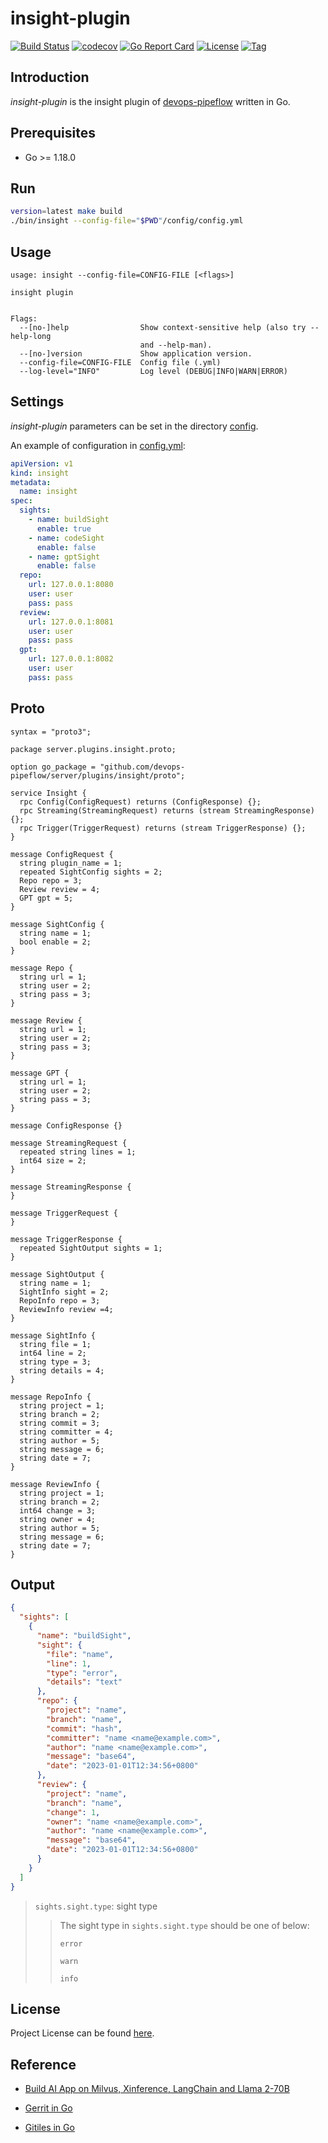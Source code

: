 # insight-plugin

[![Build Status](https://github.com/devops-pipeflow/insight-plugin/workflows/ci/badge.svg?branch=main&event=push)](https://github.com/devops-pipeflow/insight-plugin/actions?query=workflow%3Aci)
[![codecov](https://codecov.io/gh/devops-pipeflow/insight-plugin/branch/main/graph/badge.svg?token=y5anikgcTz)](https://codecov.io/gh/devops-pipeflow/insight-plugin)
[![Go Report Card](https://goreportcard.com/badge/github.com/devops-pipeflow/insight-plugin)](https://goreportcard.com/report/github.com/devops-pipeflow/insight-plugin)
[![License](https://img.shields.io/github/license/devops-pipeflow/insight-plugin.svg)](https://github.com/devops-pipeflow/insight-plugin/blob/main/LICENSE)
[![Tag](https://img.shields.io/github/tag/devops-pipeflow/insight-plugin.svg)](https://github.com/devops-pipeflow/insight-plugin/tags)



## Introduction

*insight-plugin* is the insight plugin of [devops-pipeflow](https://github.com/devops-pipeflow) written in Go.



## Prerequisites

- Go >= 1.18.0



## Run

```bash
version=latest make build
./bin/insight --config-file="$PWD"/config/config.yml
```



## Usage

```
usage: insight --config-file=CONFIG-FILE [<flags>]

insight plugin


Flags:
  --[no-]help                Show context-sensitive help (also try --help-long
                             and --help-man).
  --[no-]version             Show application version.
  --config-file=CONFIG-FILE  Config file (.yml)
  --log-level="INFO"         Log level (DEBUG|INFO|WARN|ERROR)
```



## Settings

*insight-plugin* parameters can be set in the directory [config](https://github.com/devops-pipeflow/insight-plugin/blob/main/config).

An example of configuration in [config.yml](https://github.com/devops-pipeflow/insight-plugin/blob/main/config/config.yml):

```yaml
apiVersion: v1
kind: insight
metadata:
  name: insight
spec:
  sights:
    - name: buildSight
      enable: true
    - name: codeSight
      enable: false
    - name: gptSight
      enable: false
  repo:
    url: 127.0.0.1:8080
    user: user
    pass: pass
  review:
    url: 127.0.0.1:8081
    user: user
    pass: pass
  gpt:
    url: 127.0.0.1:8082
    user: user
    pass: pass
```



## Proto

```
syntax = "proto3";

package server.plugins.insight.proto;

option go_package = "github.com/devops-pipeflow/server/plugins/insight/proto";

service Insight {
  rpc Config(ConfigRequest) returns (ConfigResponse) {};
  rpc Streaming(StreamingRequest) returns (stream StreamingResponse) {};
  rpc Trigger(TriggerRequest) returns (stream TriggerResponse) {};
}

message ConfigRequest {
  string plugin_name = 1;
  repeated SightConfig sights = 2;
  Repo repo = 3;
  Review review = 4;
  GPT gpt = 5;
}

message SightConfig {
  string name = 1;
  bool enable = 2;
}

message Repo {
  string url = 1;
  string user = 2;
  string pass = 3;
}

message Review {
  string url = 1;
  string user = 2;
  string pass = 3;
}

message GPT {
  string url = 1;
  string user = 2;
  string pass = 3;
}

message ConfigResponse {}

message StreamingRequest {
  repeated string lines = 1;
  int64 size = 2;
}

message StreamingResponse {
}

message TriggerRequest {
}

message TriggerResponse {
  repeated SightOutput sights = 1;
}

message SightOutput {
  string name = 1;
  SightInfo sight = 2;
  RepoInfo repo = 3;
  ReviewInfo review =4;
}

message SightInfo {
  string file = 1;
  int64 line = 2;
  string type = 3;
  string details = 4;
}

message RepoInfo {
  string project = 1;
  string branch = 2;
  string commit = 3;
  string committer = 4;
  string author = 5;
  string message = 6;
  string date = 7;
}

message ReviewInfo {
  string project = 1;
  string branch = 2;
  int64 change = 3;
  string owner = 4;
  string author = 5;
  string message = 6;
  string date = 7;
}
```



## Output

```json
{
  "sights": [
    {
      "name": "buildSight",
      "sight": {
        "file": "name",
        "line": 1,
        "type": "error",
        "details": "text"
      },
      "repo": {
        "project": "name",
        "branch": "name",
        "commit": "hash",
        "committer": "name <name@example.com>",
        "author": "name <name@example.com>",
        "message": "base64",
        "date": "2023-01-01T12:34:56+0800"
      },
      "review": {
        "project": "name",
        "branch": "name",
        "change": 1,
        "owner": "name <name@example.com>",
        "author": "name <name@example.com>",
        "message": "base64",
        "date": "2023-01-01T12:34:56+0800"
      }
    }
  ]
}
```

> `sights.sight.type`: sight type
> > The sight type in `sights.sight.type` should be one of below:
> >
> > `error`
> >
> > `warn`
> >
> > `info`



## License

Project License can be found [here](LICENSE).



## Reference

- [Build AI App on Milvus, Xinference, LangChain and Llama 2-70B](https://mp.weixin.qq.com/s?__biz=MzUzMDI5OTA5NQ==&mid=2247498399&idx=1&sn=e6646dadd9a0d5b4979472e3b41749a0&chksm=fa515b27cd26d23185bf878532bff961f4d579719c47d3fc4e584325752d0806715cb4e5f7e9&xtrack=1&scene=90&subscene=93&sessionid=1693801894&flutter_pos=26&clicktime=1693801963&enterid=1693801963&finder_biz_enter_id=4&ascene=56&fasttmpl_type=0&fasttmpl_fullversion=6837651-zh_CN-zip&fasttmpl_flag=0&realreporttime=1693801963657#rd)

- [Gerrit in Go](https://github.com/devops-lintflow/lintflow/blob/main/review/gerrit.go)

- [Gitiles in Go](https://github.com/craftslab/gorepo/blob/master/gitiles/gitiles.go)
